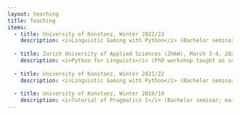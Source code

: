 ```yaml
---
layout: teaching
title: Teaching
items:
  - title: University of Konstanz, Winter 2022/23
    description: <i>Linguistic Gaming with Python</i> (Bachelor seminar taught as sole instructor)
    
  - title: Zurich University of Applied Sciences (ZHAW), March 3-4, 2022
    description: <i>Python for Linguists</i> (PhD workshop taught as sole instructor; content developed from scratch)
  
  - title: University of Konstanz, Winter 2021/22
    description: <i>Linguistic Gaming with Python</i> (Bachelor seminar co-taught with Prof. Miriam Butt)
  
  - title: University of Konstanz, Winter 2018/19
    description: <i>Tutorial of Pragmatics I</i> (Bachelor seminar; main lecture taught by Dr. Manfred Kupffer)
---
```

